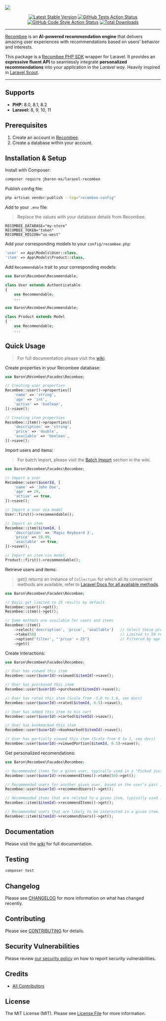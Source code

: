 ![](https://banners.beyondco.de/Laravel%20Recombee.png?theme=light&packageManager=composer+require&packageName=jbaron-mx%2Flaravel-recombee&pattern=architect&style=style_1&description=Seamless+integration+of+AI-powered+recommendations&md=1&showWatermark=0&fontSize=100px&images=https%3A%2F%2Flaravel.com%2Fimg%2Flogomark.min.svg)

<p align="center">
<a href="https://packagist.org/packages/jbaron-mx/laravel-recombee"><img src="https://img.shields.io/packagist/v/jbaron-mx/laravel-recombee.svg?style=flat-square" alt="Latest Stable Version"></a>
<a href="https://github.com/jbaron-mx/laravel-recombee/actions?query=workflow%3Arun-tests+branch%3Amain"><img src="https://img.shields.io/github/workflow/status/jbaron-mx/laravel-recombee/run-tests?label=tests" alt="GitHub Tests Action Status"></a>
<a href="https://github.com/jbaron-mx/laravel-recombee/actions?query=workflow%3A"Check+%26+fix+styling"+branch%3Amain"><img src="https://img.shields.io/github/workflow/status/jbaron-mx/laravel-recombee/Check%20&%20fix%20styling?label=code%20style" alt="GitHub Code Style Action Status"></a>
<a href="https://packagist.org/packages/jbaron-mx/laravel-recombee"><img src="https://img.shields.io/packagist/dt/jbaron-mx/laravel-recombee.svg?style=flat-square" alt="Total Downloads"></a>
</p>

------

[Recombee](https://www.recombee.com/) is an **AI-powered recommendation engine** that delivers amazing user experiences with recommendations based on users' behavior and interests.

This package is a [Recombee PHP SDK](https://github.com/Recombee/php-api-client) wrapper for Laravel. It provides an **expressive fluent API** to seamlessly integrate **personalized recommendations** into your application in the *Laravel way*. Heavily inspired in [Laravel Scout](https://github.com/laravel/scout/).

---

## Supports

* **PHP:** 8.0, 8.1, 8.2
* **Laravel:** 8, 9, 10, 11

## Prerequisites

1. Create an account in [Recombee](https://www.recombee.com/).
2. Create a database within your account.

## Installation & Setup

Install with Composer:
```sh
composer require jbaron-mx/laravel-recombee
```

Publish config file:
```sh
php artisan vendor:publish --tag="recombee-config"
```

Add to your `.env` file:
> Replace the values with your database details from Recombee.
```env
RECOMBEE_DATABASE="my-store"
RECOMBEE_TOKEN="token"
RECOMBEE_REGION="us-west"
```

Add your corresponding models to your `config/recombee.php`:
```php
'user' => App\Models\User::class,
'item' => App\Models\Product::class,
```

Add `Recommendable` trait to your corresponding models:
```php
use Baron\Recombee\Recommendable;

class User extends Authenticatable
{
    use Recommendable;
    ...
```
```php
use Baron\Recombee\Recommendable;

class Product extends Model
{
    use Recommendable;
    ...
```

## Quick Usage

> For full documentation please visit the [wiki](https://github.com/jbaron-mx/laravel-recombee/wiki).

Create properties in your Recombee database:
```php
use Baron\Recombee\Facades\Recombee;

// Creating user properties
Recombee::user()->properties([
    'name' => 'string',
    'age' => 'int',
    'active' => 'boolean',
])->save();

// Creating item properties
Recombee::item()->properties([
    'description' => 'string',
    'price' => 'double',
    'available' => 'boolean',
])->save();
```

Import users and items:
> For batch import, please visit the [Batch Import](https://github.com/jbaron-mx/laravel-recombee/wiki/3.-Batch-Import) section in the wiki.
```php
use Baron\Recombee\Facades\Recombee;

// Import a user
Recombee::user($userId, [
    'name' => 'John Doe',
    'age' => 29,
    'active' => true,
])->save();

// Import a user via model
User::first()->recommendable();

// Import an item
Recombee::item($itemId, [
    'description' => 'Magic Keyboard 3',
    'price' => 59.99,
    'available' => true,
])->save();

// Import an item via model
Product::first()->recommendable();
```

Retrieve users and items:
> get() returns an instance of `Collection` for which all its convenient methods are available, refer to [Laravel Docs for all available methods](https://laravel.com/docs/master/collections#available-methods).
```php
use Baron\Recombee\Facades\Recombee;

// Basic get limited to 25 results by default
Recombee::user()->get(); 
Recombee::item()->get(); 

// Same methods are available for users and items
Recombee::item()
    ->select('description', 'price', 'available')   // Select these properties only
    ->take(50)                                      // Limited to 50 results
    ->option('filter', "'price' > 25")              // Filtered by age
    ->get()
```

Create interactions:
```php
use Baron\Recombee\Facades\Recombee;

// User has viewed this item
Recombee::user($userId)->viewed($itemId)->save();

// User has purchased this item
Recombee::user($userId)->purchased($itemId)->save();

// User has rated this item (Scale from -1.0 to 1.0, see docs)
Recombee::user($userId)->rated($itemId, 0.5)->save();

// User has added this item to his cart
Recombee::user($userId)->carted($itemId)->save();

// User has bookmarked this item
Recombee::user($userId)->bookmarked($itemId)->save();

// User has partially viewed this item (Scale from 0 to 1, see docs)
Recombee::user($userId)->viewedPortion($itemId, 0.5)->save();
```

Get personalized recomendations:
```php
use Baron\Recombee\Facades\Recombee;

// Recommended items for a given user, typically used in a "Picked just for you" section.
Recombee::user($userId)->recommendItems()->take(50)->get();

// Recommended users for another given user, based on the user's past interactions and values of properties.
Recombee::user($userId)->recommendUsers()->get();

// Recommended items that are related to a given item, typically used in a "Similar Products" section.
Recombee::item($itemId)->recommendItems()->get();

// Recommended users that are likely to be interested in a given item.
Recombee::item($itemId)->recommendUsers()->get();
```

## Documentation

Please visit the [wiki](https://github.com/jbaron-mx/laravel-recombee/wiki) for full documentation.

## Testing

```bash
composer test
```

## Changelog

Please see [CHANGELOG](CHANGELOG.md) for more information on what has changed recently.

## Contributing

Please see [CONTRIBUTING](https://github.com/spatie/.github/blob/main/CONTRIBUTING.md) for details.

## Security Vulnerabilities

Please review [our security policy](../../security/policy) on how to report security vulnerabilities.

## Credits

- [All Contributors](../../contributors)

## License

The MIT License (MIT). Please see [License File](LICENSE.md) for more information.
